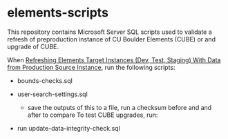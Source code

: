 # elements-scripts

This repository contains Microsoft Server SQL scripts used to validate a refresh of preproduction instance of CU Boulder Elements (CUBE) or and upgrade of CUBE.

When  [Refreshing Elements Target Instances (Dev, Test, Staging) With Data from Production Source Instance](https://wush.net/trac/fis/wiki/RefreshingElementsWithProductionData), run the following scripts:

  * bounds-checks.sql
  * user-search-settings.sql
    * save the outputs of this to a file, run a checksum before and and after to compare
To test CUBE upgrades, run:

  * run update-data-integrity-check.sql
